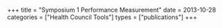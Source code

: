 +++
title = "Symposium 1 Performance Measurement"
date = 2013-10-28
categories = ["Health Council Tools"]
types = ["publications"]
+++
